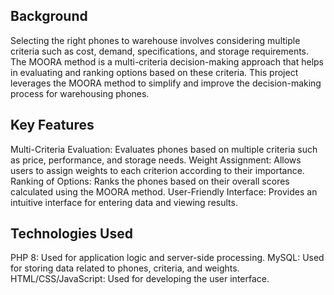 <h2>Background</h2>
Selecting the right phones to warehouse involves considering multiple criteria such as cost, demand, specifications, and storage requirements. The MOORA method is a multi-criteria decision-making approach that helps in evaluating and ranking options based on these criteria. This project leverages the MOORA method to simplify and improve the decision-making process for warehousing phones.
<h2>Key Features</h2>
Multi-Criteria Evaluation: Evaluates phones based on multiple criteria such as price, performance, and storage needs.
Weight Assignment: Allows users to assign weights to each criterion according to their importance.
Ranking of Options: Ranks the phones based on their overall scores calculated using the MOORA method.
User-Friendly Interface: Provides an intuitive interface for entering data and viewing results.
<h2>Technologies Used</h2>
PHP 8: Used for application logic and server-side processing.
MySQL: Used for storing data related to phones, criteria, and weights.
HTML/CSS/JavaScript: Used for developing the user interface.
